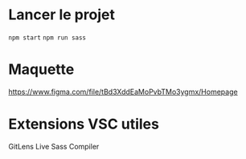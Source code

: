 # Lancer le projet

`npm start`
`npm run sass`

# Maquette

https://www.figma.com/file/tBd3XddEaMoPvbTMo3ygmx/Homepage

# Extensions VSC utiles

GitLens
Live Sass Compiler


